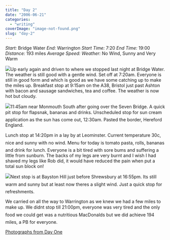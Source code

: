 ```yaml
---
title: "Day 2"
date: "2006-06-21"
categories: 
  - "writing"
coverImage: "image-not-found.png"
slug: "day-2"
---
```


_Start:_ Bridge Water _End:_ Warrington _Start Time:_ 7:20 _End Time:_ 19:00 _Distance:_ 193 miles _Average Speed:_ _Weather:_ No Wind, Sunny and Very Warm

[![](images/165721691_8267f94f50_m.jpg)](http://flickr.com/photos/70011121@N00/165721691 "P6060001.JPG")Up early again and driven to where we stopped last night at Bridge Water. The weather is still good with a gentle wind. Set off at 7:20am. Everyone is still in good form and which is good as we have some catching up to make the miles up. Breakfast stop at 9:15am on the A38, Bristol just past Ashton with bacon and sausage sandwiches, tea and coffee. The weather is now hot but cloudy.

[![](images/165726735_a020e927d5_m.jpg)](http://flickr.com/photos/70011121@N00/165726735 "P6060013.JPG")11:45am near Monmouth South after going over the Seven Bridge. A quick pit stop for flapsnak, bananas and drinks. Unscheduled stop for sun cream application as the sun has come out, 12:30am. Pasted the border, Hereford England.

Lunch stop at 14:20pm in a lay by at Leominster. Current temperature 30c, nice and sunny with no wind. Menu for today is tomato pasta, rolls, bananas and drink for lunch. Everyone is a bit tired with sore bums and suffering a little from sunburn. The backs of my legs are very burnt and I wish I had shaved my legs like Rob did, it would have reduced the pain when put a total sun block on!

[![](images/165733873_c6326ee1e1_m.jpg)](http://flickr.com/photos/70011121@N00/165733873 "P6060032.JPG")Next stop is at Bayston Hill just before Shrewsbury at 16:55pm. Its still warm and sunny but at least now theres a slight wind. Just a quick stop for refreshments.

We carried on all the way to Warrington as we knew we had a few miles to make up. We didnt stop till 21:00pm, everyone was very tired and the only food we could get was a nutritious MacDonalds but we did achieve 194 miles, a PB for everyone.

[Photographs from Day One](http://www.flickr.com/photos/funkylarma/tags/060606/)
